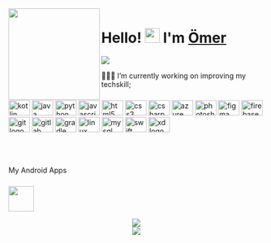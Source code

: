 
<div align="center">
  <img align='left' src="https://media.giphy.com/media/M9gbBd9nbDrOTu1Mqx/giphy.gif" width="180">
</div>

###
# Hello! <img src="https://github.com/TheDudeThatCode/TheDudeThatCode/blob/master/Assets/Hi.gif" width="29px"> I'm [Ömer](https://github.com/OmerAkkoyun)

<p float="center">
<img  src="https://github-readme-stats.vercel.app/api/top-langs/?username=omerakkoyun&layout=compact&theme=dark" />
</p>


<p align="left">👨🏽‍💻 I’m currently working on improving my techskill;</p>

###


<div align="left">
  <img src="https://cdn.jsdelivr.net/gh/devicons/devicon/icons/kotlin/kotlin-original.svg" height="30" width="42" alt="kotlin logo"  />
  <img src="https://cdn.jsdelivr.net/gh/devicons/devicon/icons/java/java-original.svg" height="30" width="42" alt="java logo"  />
  <img src="https://cdn.jsdelivr.net/gh/devicons/devicon/icons/python/python-original.svg" height="30" width="42" alt="python logo"  />
  <img src="https://cdn.jsdelivr.net/gh/devicons/devicon/icons/javascript/javascript-original.svg" height="30" width="42" alt="javascript logo"  />
  <img src="https://cdn.jsdelivr.net/gh/devicons/devicon/icons/html5/html5-original.svg" height="30" width="42" alt="html5 logo"  />
  <img src="https://cdn.jsdelivr.net/gh/devicons/devicon/icons/css3/css3-original.svg" height="30" width="42" alt="css3 logo"  />
  <img src="https://cdn.jsdelivr.net/gh/devicons/devicon/icons/csharp/csharp-original.svg" height="30" width="42" alt="csharp logo"  />
  <img src="https://cdn.jsdelivr.net/gh/devicons/devicon/icons/azure/azure-original.svg" height="30" width="42" alt="azure logo"  />
  <img src="https://cdn.jsdelivr.net/gh/devicons/devicon/icons/photoshop/photoshop-plain.svg" height="30" width="42" alt="photoshop logo"  />
  <img src="https://cdn.jsdelivr.net/gh/devicons/devicon/icons/figma/figma-original.svg" height="30" width="42" alt="figma logo"  />
  <img src="https://cdn.jsdelivr.net/gh/devicons/devicon/icons/firebase/firebase-plain.svg" height="30" width="42" alt="firebase logo"  />
  <img src="https://cdn.jsdelivr.net/gh/devicons/devicon/icons/git/git-original.svg" height="30" width="42" alt="git logo"  />
  <img src="https://cdn.jsdelivr.net/gh/devicons/devicon/icons/gitlab/gitlab-original.svg" height="30" width="42" alt="gitlab logo"  />
  <img src="https://cdn.jsdelivr.net/gh/devicons/devicon/icons/gradle/gradle-plain.svg" height="30" width="42" alt="gradle logo"  />
  <img src="https://cdn.jsdelivr.net/gh/devicons/devicon/icons/linux/linux-original.svg" height="30" width="42" alt="linux logo"  />
  <img src="https://cdn.jsdelivr.net/gh/devicons/devicon/icons/mysql/mysql-original.svg" height="30" width="42" alt="mysql logo"  />
  <img src="https://cdn.jsdelivr.net/gh/devicons/devicon/icons/swift/swift-original.svg" height="30" width="42" alt="swift logo"  />
  <img src="https://cdn.jsdelivr.net/gh/devicons/devicon/icons/xd/xd-plain.svg" height="30" width="42" alt="xd logo"  />
</div>

###

<br clear="both">

<img src="https://raw.githubusercontent.com/OmerAkkoyun/OmerAkkoyun/blob/output/snake.svg" alt="" />

###
My Android Apps
###
<code><a href="https://play.google.com/store/apps/developer?id=TORNADO+Apps" target="_blank"><img height="50" src="https://www.vectorlogo.zone/logos/google_play/google_play-tile.svg"></a></code>

<div align="center">
   <img src="https://user-images.githubusercontent.com/5713670/87202985-820dcb80-c2b6-11ea-9f56-7ec461c497c3.gif"  />
</div>
<div align="center">
  <img src="https://profile-counter.glitch.me/OmerAkkoyun/count.svg?"  />
</div>

###
